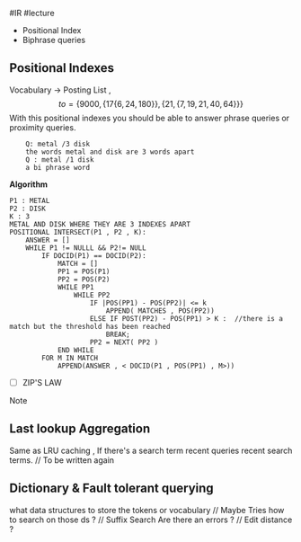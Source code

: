 #IR #lecture 
- Positional Index
- Biphrase queries
## Positional Indexes
Vocabulary -> Posting List , 
$$ to= \{ 9000 , \{ 17 \{  6 , 24 , 180\}\}, \{21 , \{7 , 19 ,21, 40 ,64\}\}\}$$
With this positional indexes you should be able to answer phrase queries or proximity queries.

```
	Q: metal /3 disk 
	the words metal and disk are 3 words apart 
	Q : metal /1 disk 
	a bi phrase word
```

**Algorithm**
```
P1 : METAL 
P2 : DISK 
K : 3 
METAL AND DISK WHERE THEY ARE 3 INDEXES APART 
POSITIONAL INTERSECT(P1 , P2 , K): 
	ANSWER = [] 
	WHILE P1 != NULLL && P2!= NULL
		IF DOCID(P1) == DOCID(P2):
			MATCH = [] 
			PP1 = POS(P1)
			PP2 = POS(P2)
			WHILE PP1 
				WHILE PP2 
					IF |POS(PP1) - POS(PP2)| <= k 
						APPEND( MATCHES , POS(PP2))
					ELSE IF POST(PP2) - POS(PP1) > K :  //there is a match but the threshold has been reached 
						BREAK;
					PP2 = NEXT( PP2 )
			END WHILE 
		FOR M IN MATCH 
			APPEND(ANSWER , < DOCID(P1 , POS(PP1) , M>))
```

- [ ] ZIP'S LAW

> [!NOTE]
> 

## Last lookup Aggregation
Same as LRU caching , 
If there's a search term 
recent queries 
recent search terms. 
// To be written again 
## Dictionary & Fault tolerant querying 

what data structures to store the tokens or vocabulary // Maybe Tries
how to search on those ds ? // Suffix Search 
Are there an errors ? // Edit distance ? 


